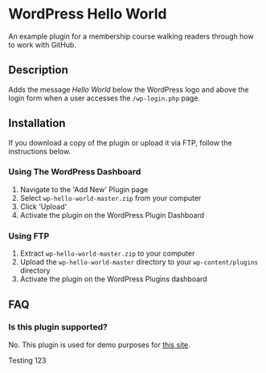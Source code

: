 # WordPress Hello World

An example plugin for a membership course walking readers through how to work with GitHub.

## Description

Adds the message *Hello World* below the WordPress logo and above the login form when a user accesses the `/wp-login.php` page.

## Installation

If you download a copy of the plugin or upload it via FTP, follow the instructions below.

### Using The WordPress Dashboard

1. Navigate to the 'Add New' Plugin page
2. Select `wp-hello-world-master.zip` from your computer
3. Click 'Upload'
4. Activate the plugin on the WordPress Plugin Dashboard

### Using FTP

1. Extract `wp-hello-world-master.zip` to your computer
2. Upload the `wp-hello-world-master` directory to your `wp-content/plugins` directory
3. Activate the plugin on the WordPress Plugins dashboard

## FAQ

### Is this plugin supported?

No. This plugin is used for demo purposes for [this site](https://firstversion.co).

Testing 123